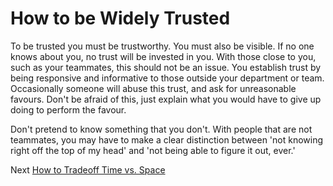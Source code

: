 # How to be Widely Trusted

To be trusted you must be trustworthy. You must also be visible. If no one knows about you, no trust will be invested in you. With those close to you, such as your teammates, this should not be an issue. You establish trust by being responsive and informative to those outside your department or team. Occasionally someone will abuse this trust, and ask for unreasonable favours. Don't be afraid of this, just explain what you would have to give up doing to perform the favour.

Don't pretend to know something that you don't. With people that are not teammates, you may have to make a clear distinction between 'not knowing right off the top of my head' and 'not being able to figure it out, ever.'

Next [How to Tradeoff Time vs. Space](03-How-to-Tradeoff-Time-vs-Space.md)
